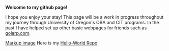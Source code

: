 


 **Welcome to my github page!**

I hope you enjoy your stay! This page will be a work in progress throughout my journey through University of Oregon's OBA and CIT programs.
In the past I have helped set up other basic webpages for friends such as [golarp.com](http://golarp.com).

[Markup image](pants-404.github.io/images/github-banner.png)
Here is my  [Hello-World Repo](https://github.com/pants-404/hello-world.git)
